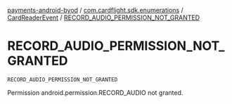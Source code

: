 [payments-android-byod](../../index.md) / [com.cardflight.sdk.enumerations](../index.md) / [CardReaderEvent](index.md) / [RECORD_AUDIO_PERMISSION_NOT_GRANTED](./-r-e-c-o-r-d_-a-u-d-i-o_-p-e-r-m-i-s-s-i-o-n_-n-o-t_-g-r-a-n-t-e-d.md)

# RECORD_AUDIO_PERMISSION_NOT_GRANTED

`RECORD_AUDIO_PERMISSION_NOT_GRANTED`

Permission android.permission.RECORD_AUDIO not granted.

